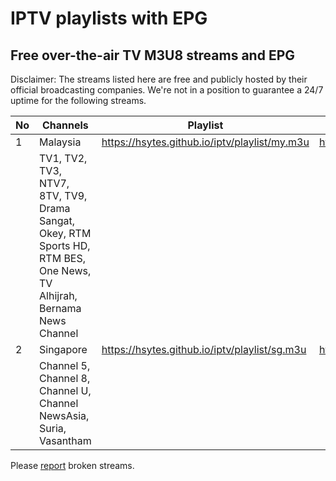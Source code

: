 # IPTV playlists with EPG
## Free over-the-air TV M3U8 streams and EPG
Disclaimer: The streams listed here are free and publicly hosted by their official broadcasting companies. We're not in a position to guarantee a 24/7 uptime for the following streams. 

| No | Channels | Playlist |  EPG (7 days) |
| --- | --- | --- | --- |
| 1 | Malaysia | https://hsytes.github.io/iptv/playlist/my.m3u | https://hsytes.github.io/iptv/epg/my.xml |
|  | TV1, TV2, TV3, NTV7, 8TV, TV9, Drama Sangat, Okey, RTM Sports HD, RTM BES, One News, TV Alhijrah, Bernama News Channel | | |
| 2 | Singapore | https://hsytes.github.io/iptv/playlist/sg.m3u | https://hsytes.github.io/iptv/epg/sg.xml |
|  | Channel 5, Channel 8, Channel U, Channel NewsAsia, Suria, Vasantham | | |

Please [report](https://github.com/hsytes/iptv/issues/new) broken streams.
